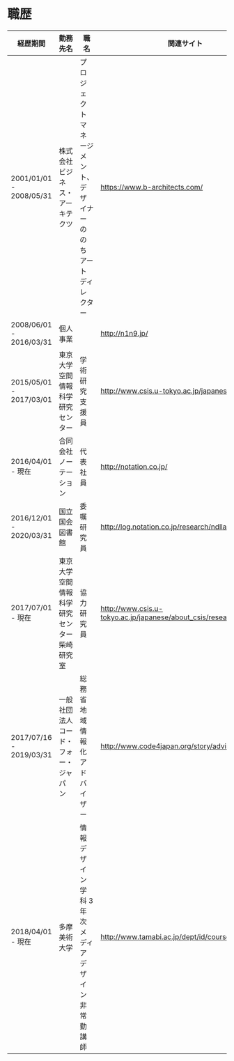 # 職歴


経歴期間 | 勤務先名 | 職名 | 関連サイト
-------- | --------- | --------- | ---------
2001/01/01 - 2008/05/31 | 株式会社ビジネス・アーキテクツ | プロジェクトマネージメント、デザイナーののちアートディレクター | https://www.b-architects.com/
2008/06/01 - 2016/03/31 | 個人事業 | | http://n1n9.jp/
2015/05/01 - 2017/03/01 | 東京大学空間情報科学研究センター | 学術研究支援員 | http://www.csis.u-tokyo.ac.jp/japanese/
2016/04/01 - 現在 | 合同会社ノーテーション | 代表社員 | http://notation.co.jp/ 
2016/12/01 - 2020/03/31 | 国立国会図書館 | 委嘱研究員 | http://log.notation.co.jp/research/ndllabresearch/
2017/07/01 - 現在 | 東京大学空間情報科学研究センター 柴崎研究室 | 協力研究員 | http://www.csis.u-tokyo.ac.jp/japanese/about_csis/researchers.htm
2017/07/16 - 2019/03/31 | 一般社団法人コード・フォー・ジャパン | 総務省 地域情報化アドバイザー | http://www.code4japan.org/story/advisor2017/
2018/04/01 - 現在 | 多摩美術大学 | 情報デザイン学科 3年次 メディアデザイン 非常勤講師 | http://www.tamabi.ac.jp/dept/id/course_design.htm